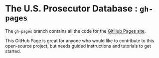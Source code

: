 # The U.S. Prosecutor Database : `gh-pages`

The `gh-pages` branch contains all the code for the [GitHub Pages site](https://billimarie.github.io/prosecutor-database).

This GitHub Page is great for anyone who would like to contribute to this open-source project, but needs guided instructions and tutorials to get started.

